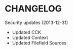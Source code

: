 CHANGELOG
=========

Security updates (2013-12-31)

  - Updated CCK
  - Updated Context
  - Updated Filefield Sources

